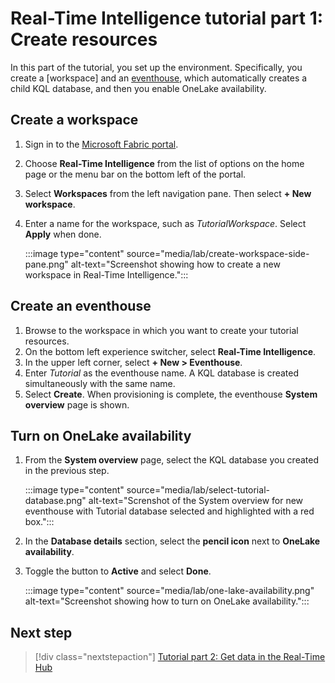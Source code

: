 # Real-Time Intelligence tutorial part 1: Create resources

In this part of the tutorial, you set up the environment. Specifically, you create a [workspace] and an [eventhouse](eventhouse.md), which automatically creates a child KQL database, and then you enable OneLake availability.

## Create a workspace
1. Sign in to the [Microsoft Fabric portal](https://fabric.microsoft.com).
2. Choose **Real-Time Intelligence** from the list of options on the home page or the menu bar on the bottom left of the portal.
3. Select **Workspaces** from the left navigation pane. Then select **+ New workspace**.
4. Enter a name for the workspace, such as *TutorialWorkspace*. Select **Apply** when done.

    :::image type="content" source="media/lab/create-workspace-side-pane.png" alt-text="Screenshot showing how to create a new workspace in Real-Time Intelligence.":::

## Create an eventhouse

1. Browse to the workspace in which you want to create your tutorial resources.
2. On the bottom left experience switcher, select **Real-Time Intelligence**.
3. In the upper left corner, select **+ New > Eventhouse**.
4. Enter *Tutorial* as the eventhouse name. A KQL database is created simultaneously with the same name.
5. Select **Create**. When provisioning is complete, the eventhouse **System overview** page is shown.

## Turn on OneLake availability

1. From the **System overview** page, select the KQL database you created in the previous step.

    :::image type="content" source="media/lab/select-tutorial-database.png" alt-text="Screnshot of the System overview for new eventhouse with Tutorial database selected and highlighted with a red box.":::

2. In the **Database details** section, select the **pencil icon** next to **OneLake availability**.
3. Toggle the button to **Active** and select **Done**.

    :::image type="content" source="media/lab/one-lake-availability.png" alt-text="Screenshot showing how to turn on OneLake availability.":::


## Next step

> [!div class="nextstepaction"]
> [Tutorial part 2: Get data in the Real-Time Hub](tutorial-2-get-real-time-events.md)